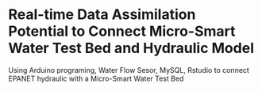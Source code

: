 # Real-time Data Assimilation Potential to Connect Micro-Smart Water Test Bed and Hydraulic Model
Using Arduino programing, Water Flow Sesor, MySQL, Rstudio to connect EPANET hydraulic with a Micro-Smart Water Test Bed
